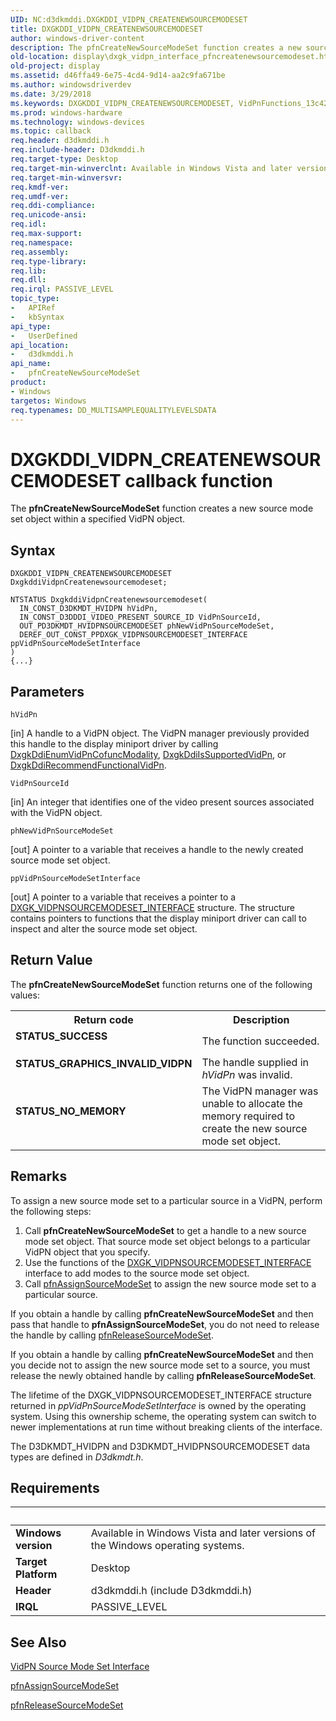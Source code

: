 ```yaml
---
UID: NC:d3dkmddi.DXGKDDI_VIDPN_CREATENEWSOURCEMODESET
title: DXGKDDI_VIDPN_CREATENEWSOURCEMODESET
author: windows-driver-content
description: The pfnCreateNewSourceModeSet function creates a new source mode set object within a specified VidPN object.
old-location: display\dxgk_vidpn_interface_pfncreatenewsourcemodeset.htm
old-project: display
ms.assetid: d46ffa49-6e75-4cd4-9d14-aa2c9fa671be
ms.author: windowsdriverdev
ms.date: 3/29/2018
ms.keywords: DXGKDDI_VIDPN_CREATENEWSOURCEMODESET, VidPnFunctions_13c4227c-f1d3-4191-a085-5ed298fe11e7.xml, d3dkmddi/pfnCreateNewSourceModeSet, display.dxgk_vidpn_interface_pfncreatenewsourcemodeset, pfnCreateNewSourceModeSet, pfnCreateNewSourceModeSet callback function [Display Devices]
ms.prod: windows-hardware
ms.technology: windows-devices
ms.topic: callback
req.header: d3dkmddi.h
req.include-header: D3dkmddi.h
req.target-type: Desktop
req.target-min-winverclnt: Available in Windows Vista and later versions of the Windows operating systems.
req.target-min-winversvr: 
req.kmdf-ver: 
req.umdf-ver: 
req.ddi-compliance: 
req.unicode-ansi: 
req.idl: 
req.max-support: 
req.namespace: 
req.assembly: 
req.type-library: 
req.lib: 
req.dll: 
req.irql: PASSIVE_LEVEL
topic_type:
-	APIRef
-	kbSyntax
api_type:
-	UserDefined
api_location:
-	d3dkmddi.h
api_name:
-	pfnCreateNewSourceModeSet
product:
- Windows
targetos: Windows
req.typenames: DD_MULTISAMPLEQUALITYLEVELSDATA
---
```



# DXGKDDI_VIDPN_CREATENEWSOURCEMODESET callback function
The <b>pfnCreateNewSourceModeSet</b> function creates a new source mode set object within a specified VidPN object.

## Syntax

```
DXGKDDI_VIDPN_CREATENEWSOURCEMODESET DxgkddiVidpnCreatenewsourcemodeset;

NTSTATUS DxgkddiVidpnCreatenewsourcemodeset(
  IN_CONST_D3DKMDT_HVIDPN hVidPn,
  IN_CONST_D3DDDI_VIDEO_PRESENT_SOURCE_ID VidPnSourceId,
  OUT_PD3DKMDT_HVIDPNSOURCEMODESET phNewVidPnSourceModeSet,
  DEREF_OUT_CONST_PPDXGK_VIDPNSOURCEMODESET_INTERFACE ppVidPnSourceModeSetInterface
)
{...}
```

## Parameters

`hVidPn`

[in] A handle to a VidPN object. The VidPN manager previously provided this handle to the display miniport driver by calling <a href="https://msdn.microsoft.com/6dda82bd-1a43-4ffe-b398-a9f8cee6d1c1">DxgkDdiEnumVidPnCofuncModality</a>, <a href="https://msdn.microsoft.com/96e96366-6306-4d20-8752-e942f2ed4069">DxgkDdiIsSupportedVidPn</a>, or <a href="https://msdn.microsoft.com/320a77a7-d7d4-47b9-8a40-2b6e12819e4b">DxgkDdiRecommendFunctionalVidPn</a>.

`VidPnSourceId`

[in] An integer that identifies one of the video present sources associated with the VidPN object.

`phNewVidPnSourceModeSet`

[out] A pointer to a variable that receives a handle to the newly created source mode set object.

`ppVidPnSourceModeSetInterface`

[out] A pointer to a variable that receives a pointer to a <a href="https://msdn.microsoft.com/library/windows/hardware/ff562073">DXGK_VIDPNSOURCEMODESET_INTERFACE</a> structure. The structure contains pointers to functions that the display miniport driver can call to inspect and alter the source mode set object.


## Return Value

The <b>pfnCreateNewSourceModeSet</b> function returns one of the following values:

<table>
<tr>
<th>Return code</th>
<th>Description</th>
</tr>
<tr>
<td width="40%">
<dl>
<dt><b>STATUS_SUCCESS</b></dt>
</dl>
</td>
<td width="60%">
The function succeeded.

</td>
</tr>
<tr>
<td width="40%">
<dl>
<dt><b>STATUS_GRAPHICS_INVALID_VIDPN</b></dt>
</dl>
</td>
<td width="60%">
The handle supplied in <i>hVidPn</i> was invalid.

</td>
</tr>
<tr>
<td width="40%">
<dl>
<dt><b>STATUS_NO_MEMORY</b></dt>
</dl>
</td>
<td width="60%">
The VidPN manager was unable to allocate the memory required to create the new source mode set object.

</td>
</tr>
</table>

## Remarks

To assign a new source mode set to a particular source in a VidPN, perform the following steps:

<ol>
<li>
Call <b>pfnCreateNewSourceModeSet</b> to get a handle to a new source mode set object. That source mode set object belongs to a particular VidPN object that you specify.

</li>
<li>
Use the functions of the <a href="https://msdn.microsoft.com/library/windows/hardware/ff562073">DXGK_VIDPNSOURCEMODESET_INTERFACE</a> interface to add modes to the source mode set object.

</li>
<li>
Call <a href="https://msdn.microsoft.com/e1a2ca9e-9035-4656-bcb8-4ad956a8501d">pfnAssignSourceModeSet</a> to assign the new source mode set to a particular source.

</li>
</ol>
If you obtain a handle by calling <b>pfnCreateNewSourceModeSet</b> and then pass that handle to <b>pfnAssignSourceModeSet</b>, you do not need to release the handle by calling <a href="https://msdn.microsoft.com/f1ee8761-f36e-4a39-a78e-95975442f7d3">pfnReleaseSourceModeSet</a>.

If you obtain a handle by calling <b>pfnCreateNewSourceModeSet</b> and then you decide not to assign the new source mode set to a source, you must release the newly obtained handle by calling <b>pfnReleaseSourceModeSet</b>.

The lifetime of the DXGK_VIDPNSOURCEMODESET_INTERFACE structure returned in <i>ppVidPnSourceModeSetInterface</i> is owned by the operating system. Using this ownership scheme, the operating system can switch to newer implementations at run time without breaking clients of the interface.

The D3DKMDT_HVIDPN and D3DKMDT_HVIDPNSOURCEMODESET data types are defined in <i>D3dkmdt.h</i>.

## Requirements
| &nbsp; | &nbsp; |
| ---- |:---- |
| **Windows version** | Available in Windows Vista and later versions of the Windows operating systems.  |
| **Target Platform** | Desktop |
| **Header** | d3dkmddi.h (include D3dkmddi.h) |
| **IRQL** | PASSIVE_LEVEL |

## See Also

<a href="https://msdn.microsoft.com/library/windows/hardware/ff570558">VidPN Source Mode Set Interface</a>



<a href="https://msdn.microsoft.com/e1a2ca9e-9035-4656-bcb8-4ad956a8501d">pfnAssignSourceModeSet</a>



<a href="https://msdn.microsoft.com/f1ee8761-f36e-4a39-a78e-95975442f7d3">pfnReleaseSourceModeSet</a>